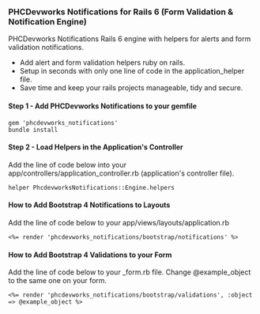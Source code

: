 ### PHCDevworks Notifications for Rails 6 (Form Validation & Notification Engine)
PHCDevworks Notifications Rails 6 engine with helpers for alerts and form validation notifications.  

* Add alert and form validation helpers ruby on rails.
* Setup in seconds with only one line of code in the application_helper file.
* Save time and keep your rails projects manageable, tidy and secure.

#### Step 1 - Add PHCDevworks Notifications to your gemfile  

	gem 'phcdevworks_notifications'
	bundle install

#### Step 2 - Load Helpers in the Application's Controller  
Add the line of code below into your app/controllers/application_controller.rb (application's controller file).  

	helper PhcdevworksNotifications::Engine.helpers

#### How to Add Bootstrap 4 Notifications to Layouts
Add the line of code below to your app/views/layouts/application.rb  

	<%= render 'phcdevworks_notifications/bootstrap/notifications' %>

#### How to Add Bootstrap 4 Validations to your Form
Add the line of code below to your _form.rb file. Change @example_object to the same one on your form.  

	<%= render 'phcdevworks_notifications/bootstrap/validations', :object => @example_object %>
